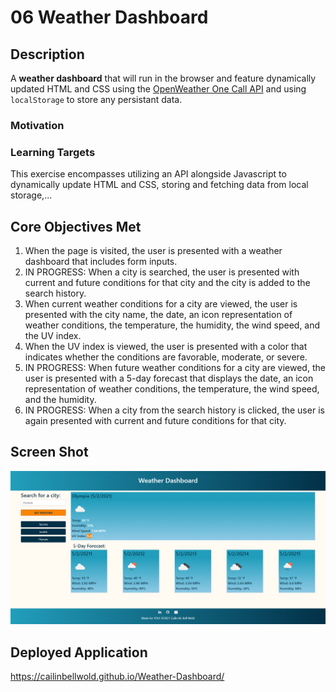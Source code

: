 # 06 Weather Dashboard

## Description

A **weather dashboard** that will run in the browser and feature dynamically updated HTML and CSS using the [OpenWeather One Call API](https://openweathermap.org/api/one-call-api) and using `localStorage` to store any persistant data.

### Motivation

### Learning Targets

This exercise encompasses utilizing an API alongside Javascript to dynamically update HTML and CSS, storing and fetching data from local storage,...

## Core Objectives Met

1. When the page is visited, the user is presented with a weather dashboard that includes form inputs.
2. IN PROGRESS: When a city is searched, the user is presented with current and future conditions for that city and the city is added to the search history.
3. When current weather conditions for a city are viewed, the user is presented with the city name, the date, an icon representation of weather conditions, the temperature, the humidity, the wind speed, and the UV index.
4. When the UV index is viewed, the user is presented with a color that indicates whether the conditions are favorable, moderate, or severe.
5. IN PROGRESS: When future weather conditions for a city are viewed, the user is presented with a 5-day forecast that displays the date, an icon representation of weather conditions, the temperature, the wind speed, and the humidity.
6. IN PROGRESS: When a city from the search history is clicked, the user is again presented with current and future conditions for that city.

## Screen Shot

![My weather dashboard, including search field, display, and history.](./images/Weather-Dashboard-Screenshot01.png) 

## Deployed Application

https://cailinbellwold.github.io/Weather-Dashboard/
#
